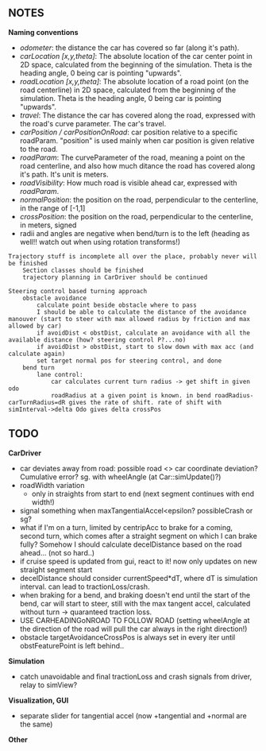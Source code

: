 NOTES
-------------------------

**Naming conventions**
- *odometer*: the distance the car has covered so far (along it's path).
- *carLocation [x,y,theta]*: The absolute location of the car center point in 2D space, calculated from the beginning of the simulation. Theta is the heading angle, 0 being car is pointing "upwards".
- *roadLocation [x,y,theta]*: The absolute location of a road point (on the road centerline) in 2D space, calculated from the beginning of the simulation. Theta is the heading angle, 0 being car is pointing "upwards".
- *travel*: The distance the car has covered along the road, expressed with the road's curve parameter. The car's travel.
- *carPosition / carPositionOnRoad*: car position relative to a specific roadParam. "position" is used mainly when car position is given relative to the road.
- *roadParam*: The curveParameter of the road, meaning a point on the road centerline, and also how much ditance the road has covered along it's path. It's unit is meters.
- *roadVisibility*: How much road is visible ahead car, expressed with *roadParam*.
- *normalPosition*: the position on the road, perpendicular to the centerline, in the range of [-1,1]
- *crossPosition*: the position on the road, perpendicular to the centerline, in meters, signed
- radii and angles are negative when bend/turn is to the left (heading as well!! watch out when using rotation transforms!)

```
Trajectory stuff is incomplete all over the place, probably never will be finished
	Section classes should be finished
	trajectory planning in CarDriver should be continued

Steering control based turning approach
	obstacle avoidance
		calculate point beside obstacle where to pass
		I should be able to calculate the distance of the avoidance manouver (start to steer with max allowed radius by friction and max allowed by car)
		if avoidDist < obstDist, calculate an avoidance with all the available distance (how? steering control P?...no)
		if avoidDist > obstDist, start to slow down with max acc (and calculate again)
		set target normal pos for steering control, and done
	bend turn
		lane control:
			car calculates current turn radius -> get shift in given odo
			roadRadius at a given point is known. in bend roadRadius-carTurnRadius=dR gives the rate of shift. rate of shift with simInterval->delta Odo gives delta crossPos
```

TODO
--------------------------

**CarDriver**

- car deviates away from road: possible road <> car coordinate deviation? Cumulative error? sg. with wheelAngle (at Car::simUpdate()?)
- roadWidth variation
  - only in straights from start to end (next segment continues with end width!)
- signal something when maxTangentialAccel<epsilon? possibleCrash or sg?
- what if I'm on a turn, limited by centripAcc to brake for a coming, second turn, which comes after a straight segment on which I can brake fully? Somehow I should calculate decelDistance based on the road ahead... (not so hard..)
- if cruise speed is updated from gui, react to it! now only updates on new straight segment start
- decelDistance should consider currentSpeed*dT, where dT is simulation interval. can lead to tractionLoss/crash.
- when braking for a bend, and braking doesn't end until the start of the bend, car will start to steer, still with the max tangent accel, calculated without turn -> quaranteed traction loss.
- USE CARHEADINGoNROAD TO FOLLOW ROAD (setting wheelAngle at the direction of the road will pull the car always in the right direction!)
- obstacle targetAvoidanceCrossPos is always set in every iter until obstFeaturePoint is left behind..


**Simulation**

  - catch unavoidable and final tractionLoss and crash signals from driver, relay to simView?

**Visualization, GUI**

  - separate slider for tangential accel (now +tangential and +normal are the same)
  
**Other**

